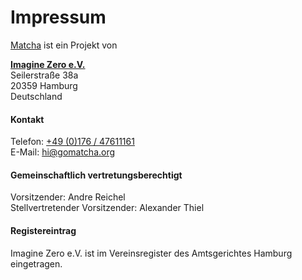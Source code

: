 # Impressum

[Matcha](https://gomatcha.org/) ist ein Projekt von

**[Imagine Zero e.V.](https://imagine-zero.org/)**  
Seilerstraße 38a  
20359 Hamburg  
Deutschland

#### Kontakt

Telefon: [+49 (0)176 / 47611161](tel:004917647611161)  
E-Mail: [hi@gomatcha.org](mailto:hi@gomatcha.org)

#### Gemeinschaftlich vertretungsberechtigt

Vorsitzender: Andre Reichel  
Stellvertretender Vorsitzender: Alexander Thiel  

#### Registereintrag

Imagine Zero e.V. ist im Vereinsregister des Amtsgerichtes Hamburg eingetragen.
